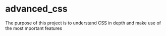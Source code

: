 # advanced_css
The purpose of this project is to understand CSS in depth and make use of the most mportant features

